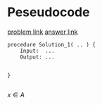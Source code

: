 # Peseudocode
[problem link](https://leetcode.com/problems/root-equals-sum-of-children/)
[answer link](https://zxi.mytechroad.com/blog/category/tree/)

```
procedure Solution_1( .. ) {
    Input:  ...
    Output: ...

   
}


```


$x \in A$
